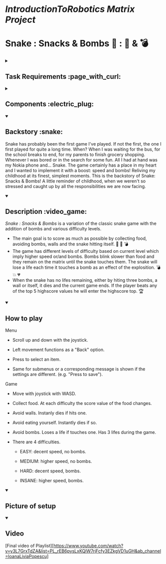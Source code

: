 # _IntroductionToRobotics Matrix Project_
# Snake : Snacks & Bombs  :snake: :            :apple: &  :bomb: 

<details>
  <summary> 
     <h2> Task Requirements :page_with_curl:  </h2>
  </summary>
  
  <details>
    <summary> 
     <h3>Menu Requirements :bookmark_tabs:</h3>
  </summary>
  
   Create a menu for your game, emphasis on the game. The player
  should scroll on the LCD with the joystick. The menu should include the following functionality:
  
  * When powering up a game, a greeting message should be shown for
  a few moments.
  
  * Should contain roughly the following categories:
  
    * Start game, starts the initial level of your game
    
    * Highscore:
    
      * Initially, we have 0.
      
      * Update it when the game is done. Highest possible score
    should be achieved by starting at a higher level.
    
      * Save the top 5+ values in EEPROM with name and score.
    
    * Settings:
      * Enter name. The name should be shown in highscore.
      
      * Starting level: Set the starting level value. The idea is to
      be able to start from a higher level as well. Can be replaced
      with difficulty.
      
      * LCD contrast control (optional, it replaces the potentiometer). Save it to eeprom.
      
      * LCD brightness control (mandatory, must change LED wire
      that’s directly connected to 5v). Save it to eeprom.
      
      * Matrix brightness control (see function setIntesnity from the
      ledControl library). Save it to eeprom.
      
      * Sounds on or off. Save it to eeprom.
      
      * Extra stuff can include items specific to the game mechanics,
      or other settings such as chosen theme song etc. Again, save
      it to eeprom.
      
    * About: should include details about the creator(s) of the game.
    At least game name, author and github link or user
    
    * How to play: short and informative description
    
   * While playing the game: display all relevant info
   
    * Lives
    
    * Level
    
    * Score
    
    * Time (optional)
    
    * Player name (optional)

  *  Upon game ending:
  
    * Screen 1: a message such as ”Congratulations on reaching level/score X”. ”You did better than y people.”. etc. Switches to screen 2 upon interaction (button press) or after a few moments.

    * Screen 2: display relevant game info: score, time, lives left etc. Must inform player if he/she beat the highscore. This menu should only be closed by the player, pressing a button.

  
</details>

  <details>
    <summary> 
     <h3>Game Requirements :bookmark_tabs:</h3>
  </summary>
  
  * Minimal components: an LCD, a joystick, a buzzer and the led matrix.
  
  * Must have basic sounds to the game (when ”eating” food, when dying, when finishing the level etc). Extra: add theme songs.
  
  * It must be intuitive and fun to play.
  
  * It must make sense in the current setup. Study the idea of a panning camera - aka the 8x8 led doesn’t need to be the entire map. It can only be the current field of view of the player.
  
  * The levels must progress dynamically. Aka the level difficulty, score and other properties should be a function of the level number or time. However, the challenge here is for it to grow in a playable way - not too easy for a long time so it becomes boring, not too hard too fast so it’s not attractive. Also, it’s nice to have an ending, a final level, a boss etc. It shouldn’t necessarily go on forever (but that’s fine, though).
  
  </details>
  
</details>
  
</details>

<details>
  <summary> 
    <h2>Components :electric_plug:</h2>
  </summary>
  
  * LED Matrix (8x8)
  
  * LCD Display (16x2)
  
  * Buzzer
  
  * Joystick
  
  * Potentiometer
  
  * Resistors and wires (per logic)
</details>

<details open>
  <summary> 
     <h2>Backstory :snake:</h2>
  </summary>
  
Snake has probably been the first game I've played. If not the first, the one I first played for quite a long time. 
When? When I was waiting for the bus, for the school breaks to end, for my parents to finish grocery shopping. Whenever I was bored or in the search for some fun.      All I had at hand was my Nokia phone and... Snake. 
The game certainly has a place in my heart and I wanted to implement it with a boost: speed and bombs! Reliving my childhood at its finest, simplest moments.
This is the backstory of Snake: Snacks & Bombs! A little reminder of childhood, when we weren't so stressed and caught up by all the responsibilities we are now       facing.
  
</details>

<details open>
  <summary> 
     <h2>Description :video_game:</h2>
  </summary>

  _Snake : Snacks & Bombs_ is a variation of the classic snake game with the addition of bombs and various difficulty levels. 
  
  * The main goal is to score as much as possible by collecting food, avoiding bombs, walls and the snake hitting itself. :snake: :apple: :bomb: 
  * The game has different levels of difficulty based on current level which imply higher speed or/and bombs. Bombs blink slower than food and they remain on the matrix until the snake touches them. The snake will lose a life each time it touches a bomb as an effect of the explosition. :bomb: :boom: :broken_heart:
  * When the snake has no lifes remaining, either by hiting three bombs, a wall or itself, it dies and the current game ends. If the player beats any of the top 5 highscore values he will enter the highscore top. :trophy:
</details>

<details open>
  <summary> 
     <h2>How to play</h2>
  </summary>
  
  Menu
  
  * Scroll up and down with the joystick. 
  
  * Left movement functions as a "Back" option. 
  
  * Press to select an item.
  
  * Same for submenus or a corresponding message is shown if the settings are different. (e.g. "Press to save").
  
  Game
  
  * Move with joystick with WASD.
  
  * Collect food. At each difficulty the score value of the food changes.
  
  * Avoid walls. Instanly dies if hits one.
  
  * Avoid eating yourself. Instantly dies if so.
  
  * Avoid bombs. Loses a life if touches one. Has 3 lifes during the game.
  
  * There are 4 difficulties. 
  
    * EASY: decent speed, no bombs.
    
    * MEDIUM: higher speed, no bombs.
    
    * HARD: decent speed, bombs.
    
    * INSANE: higher speed, bombs.
  
</details>

<details open>
  <summary> 
     <h2>Picture of setup</h2>
  </summary>
</details>


<details open>
  <summary> 
     <h2>Video</h2>
  </summary>
  
  [Final video of Playlist][https://www.youtube.com/watch?v=y3L7GrxTdZA&list=PL_rEB6pysLxKQlW7rjFcfy3EZkgVD1uGH&ab_channel=IoanaLiviaPopescu]
</details>
